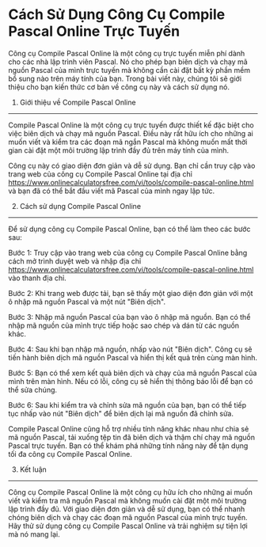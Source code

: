 Cách Sử Dụng Công Cụ Compile Pascal Online Trực Tuyến
=====================================================

Công cụ Compile Pascal Online là một công cụ trực tuyến miễn phí dành cho các nhà lập trình viên Pascal. Nó cho phép bạn biên dịch và chạy mã nguồn Pascal của mình trực tuyến mà không cần cài đặt bất kỳ phần mềm bổ sung nào trên máy tính của bạn. Trong bài viết này, chúng tôi sẽ giới thiệu cho bạn kiến thức cơ bản về công cụ này và cách sử dụng nó.

1. Giới thiệu về Compile Pascal Online
--------------------------------------

Compile Pascal Online là một công cụ trực tuyến được thiết kế đặc biệt cho việc biên dịch và chạy mã nguồn Pascal. Điều này rất hữu ích cho những ai muốn viết và kiểm tra các đoạn mã ngắn Pascal mà không muốn mất thời gian cài đặt một môi trường lập trình đầy đủ trên máy tính của mình.

Công cụ này có giao diện đơn giản và dễ sử dụng. Bạn chỉ cần truy cập vào trang web của công cụ Compile Pascal Online tại địa chỉ <https://www.onlinecalculatorsfree.com/vi/tools/compile-pascal-online.html> và bạn đã có thể bắt đầu viết mã Pascal của mình ngay lập tức.

2. Cách sử dụng Compile Pascal Online
-------------------------------------

Để sử dụng công cụ Compile Pascal Online, bạn có thể làm theo các bước sau:

Bước 1: Truy cập vào trang web của công cụ Compile Pascal Online bằng cách mở trình duyệt web và nhập địa chỉ <https://www.onlinecalculatorsfree.com/vi/tools/compile-pascal-online.html> vào thanh địa chỉ.

Bước 2: Khi trang web được tải, bạn sẽ thấy một giao diện đơn giản với một ô nhập mã nguồn Pascal và một nút "Biên dịch".

Bước 3: Nhập mã nguồn Pascal của bạn vào ô nhập mã nguồn. Bạn có thể nhập mã nguồn của mình trực tiếp hoặc sao chép và dán từ các nguồn khác.

Bước 4: Sau khi bạn nhập mã nguồn, nhấp vào nút "Biên dịch". Công cụ sẽ tiến hành biên dịch mã nguồn Pascal và hiển thị kết quả trên cùng màn hình.

Bước 5: Bạn có thể xem kết quả biên dịch và chạy của mã nguồn Pascal của mình trên màn hình. Nếu có lỗi, công cụ sẽ hiển thị thông báo lỗi để bạn có thể sửa chúng.

Bước 6: Sau khi kiểm tra và chỉnh sửa mã nguồn của bạn, bạn có thể tiếp tục nhấp vào nút "Biên dịch" để biên dịch lại mã nguồn đã chỉnh sửa.

Compile Pascal Online cũng hỗ trợ nhiều tính năng khác nhau như chia sẻ mã nguồn Pascal, tải xuống tệp tin đã biên dịch và thậm chí chạy mã nguồn Pascal trực tuyến. Bạn có thể khám phá những tính năng này để tận dụng tối đa công cụ Compile Pascal Online.

3. Kết luận
-----------

Công cụ Compile Pascal Online là một công cụ hữu ích cho những ai muốn viết và kiểm tra mã nguồn Pascal mà không muốn cài đặt một môi trường lập trình đầy đủ. Với giao diện đơn giản và dễ sử dụng, bạn có thể nhanh chóng biên dịch và chạy các đoạn mã nguồn Pascal của mình trực tuyến. Hãy thử sử dụng công cụ Compile Pascal Online và trải nghiệm sự tiện lợi mà nó mang lại.